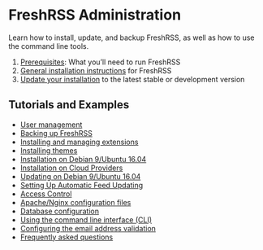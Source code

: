 # FreshRSS Administration

Learn how to install, update, and backup FreshRSS, as well as how to use the command line tools.

1. [Prerequisites](02_Prerequisites.md): What you’ll need to run FreshRSS
2. [General installation instructions](03_Installation.md) for FreshRSS
3. [Update your installation](04_Updating.md) to the latest stable or development version

## Tutorials and Examples

* [User management](12_User_management.md)
* [Backing up FreshRSS](05_Backup.md)
* [Installing and managing extensions](15_extensions.md)
* [Installing themes](11_Themes.md)
* [Installation on Debian 9/Ubuntu 16.04](06_LinuxInstall.md)
* [Installation on Cloud Providers](14_CloudProviders.md)
* [Updating on Debian 9/Ubuntu 16.04](07_LinuxUpdate.md)
* [Setting Up Automatic Feed Updating](08_FeedUpdates.md)
* [Access Control](09_AccessControl.md)
* [Apache/Nginx configuration files](10_ServerConfig.md)
* [Database configuration](DatabaseConfig.md)
* [Using the command line interface (CLI)](https://github.com/FreshRSS/FreshRSS/tree/edge/cli)
* [Configuring the email address validation](05_Configuring_email_validation.md)
* [Frequently asked questions](04_Frequently_Asked_Questions.md)
